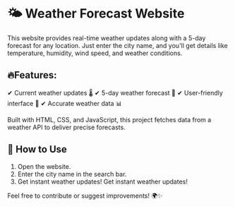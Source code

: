# 🌤 Weather Forecast Website
This website provides real-time weather updates along with a 5-day forecast for any location. Just enter the city name, and you'll get details like temperature, humidity, wind speed, and weather conditions.

## 🔥Features:
✔ Current weather updates 🌡️
✔  5-day weather forecast 📅
✔  User-friendly interface 🎨
✔  Accurate weather data 📊

Built with HTML, CSS, and JavaScript, this project fetches data from a weather API to deliver precise forecasts.

## 🚀 How to Use
1. Open the website.
2. Enter the city name in the search bar.
3. Get instant weather updates!
Get instant weather updates!

Feel free to contribute or suggest improvements! 🌍✨
